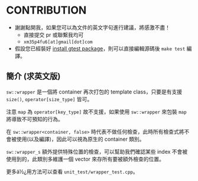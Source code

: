# CONTRIBUTION

- 謝謝點開我，如果您可以為文件的英文字句進行建議，將感激不盡！
    - 直接提交 pr 或聯繫我均可
    - `xm35p4fu6[at]gmail[dot]com`
- 假設您已經裝好 [install gtest package](https://www.eriksmistad.no/getting-started-with-google-test-on-ubuntu/)，則可以直接編輯源碼後 `make test` 編譯。

## 簡介 (求英文版)

`sw::wrapper` 是一個將 container 再次打包的 template class，只要是有支援 `size()`, `operator[size_type]` 皆可。  

注意 `map` 為 `operator[key_type]` 故不支援，如果使用 `sw::wrapper` 來包裝 `map` 將導致不可預知的行為。  

在 `sw::wrapper<container, false>` 時代表不做任何檢查，此時所有檢查式將不會被使用(以及編譯)，因此可以視為原生的 container 類別。

`sw::wrapper_s` 額外提供特殊位置的檢查，可以幫助我們確認某些 index 不會被使用到的，此類別多維護一個 vector 來存所有要被額外檢查的位置。

更多ä½¿用方法可以查看 `unit_test/wrapper_test.cpp`。
